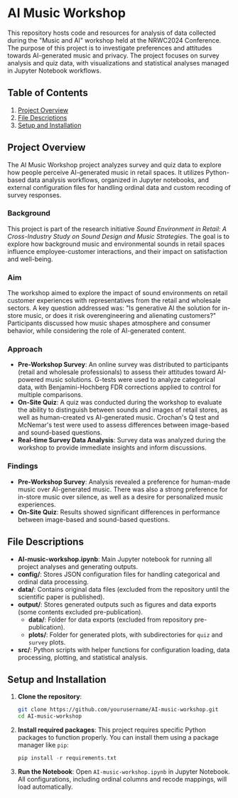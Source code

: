 # AI Music Workshop

This repository hosts code and resources for analysis of data collected during the "Music and AI" workshop held at the NRWC2024 Conference. The purpose of this project is to investigate preferences and attitudes towards AI-generated music and privacy. The project focuses on survey analysis and quiz data, with visualizations and statistical analyses managed in Jupyter Notebook workflows.

## Table of Contents
1. [Project Overview](#project-overview)
2. [File Descriptions](#file-descriptions)
3. [Setup and Installation](#setup-and-installation)

## Project Overview

The AI Music Workshop project analyzes survey and quiz data to explore how people perceive AI-generated music in retail spaces. It utilizes Python-based data analysis workflows, organized in Jupyter notebooks, and external configuration files for handling ordinal data and custom recoding of survey responses.

### Background

This project is part of the research initiative *Sound Environment in Retail: A Cross-Industry Study on Sound Design and Music Strategies*. The goal is to explore how background music and environmental sounds in retail spaces influence employee-customer interactions, and their impact on satisfaction and well-being.

### Aim

The workshop aimed to explore the impact of sound environments on retail customer experiences with representatives from the retail and wholesale sectors. A key question addressed was: "Is generative AI the solution for in-store music, or does it risk overengineering and alienating customers?" Participants discussed how music shapes atmosphere and consumer behavior, while considering the role of AI-generated content.

### Approach

- **Pre-Workshop Survey**: An online survey was distributed to participants (retail and wholesale professionals) to assess their attitudes toward AI-powered music solutions. G-tests were used to analyze categorical data, with Benjamini-Hochberg FDR corrections applied to control for multiple comparisons.
- **On-Site Quiz**: A quiz was conducted during the workshop to evaluate the ability to distinguish between sounds and images of retail stores, as well as human-created vs AI-generated music. Crochan's Q test and McNemar's test were used to assess differences between image-based and sound-based questions.
- **Real-time Survey Data Analysis**: Survey data was analyzed during the workshop to provide immediate insights and inform discussions.

### Findings

- **Pre-Workshop Survey**: Analysis revealed a preference for human-made music over AI-generated music. There was also a strong preference for in-store music over silence, as well as a desire for personalized music experiences.
- **On-Site Quiz**: Results showed significant differences in performance between image-based and sound-based questions. 

## File Descriptions

- **AI-music-workshop.ipynb**: Main Jupyter notebook for running all project analyses and generating outputs.
- **config/**: Stores JSON configuration files for handling categorical and ordinal data processing.
- **data/**: Contains original data files (excluded from the repository until the scientific paper is published).
- **output/**: Stores generated outputs such as figures and data exports (some contents excluded pre-publication).
  - **data/**: Folder for data exports (excluded from repository pre-publication).
  - **plots/**: Folder for generated plots, with subdirectories for `quiz` and `survey` plots.
- **src/**: Python scripts with helper functions for configuration loading, data processing, plotting, and statistical analysis.
 
## Setup and Installation

1. **Clone the repository**:
    ```bash
    git clone https://github.com/yourusername/AI-music-workshop.git
    cd AI-music-workshop
    ```

2. **Install required packages**: This project requires specific Python packages to function properly. You can install them using a package manager like `pip`:
    ```python
    pip install -r requirements.txt
    ```

3. **Run the Notebook**:
   Open `AI-music-workshop.ipynb` in Jupyter Notebook. All configurations, including ordinal columns and recode mappings, will load automatically. 
